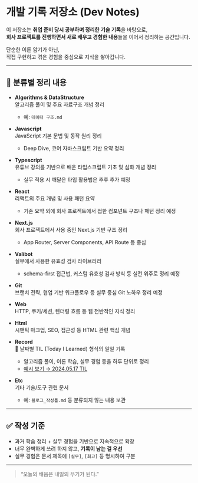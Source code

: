 # 개발 기록 저장소 (Dev Notes)

이 저장소는 **취업 준비 당시 공부하며 정리한 기술 기록**을 바탕으로,  
**회사 프로젝트를 진행하면서 새로 배우고 경험한 내용**들을 이어서 정리하는 공간입니다.

단순한 이론 암기가 아닌,  
직접 구현하고 겪은 경험을 중심으로 지식을 쌓아갑니다.

---

## 📁 분류별 정리 내용

- **Algorithms & DataStructure**  
  알고리즘 풀이 및 주요 자료구조 개념 정리  
  - 예: `데이터 구조.md`

- **Javascript**  
  JavaScript 기본 문법 및 동작 원리 정리  
  - Deep Dive, 코어 자바스크립트 기반 요약 정리

- **Typescript**  
  유튜브 강의를 기반으로 배운 타입스크립트 기초 및 심화 개념 정리  
  - 실무 적용 시 깨달은 타입 활용법은 추후 추가 예정

- **React**  
  리액트의 주요 개념 및 사용 패턴 요약  
  - 기존 요약 외에 회사 프로젝트에서 접한 컴포넌트 구조나 패턴 정리 예정

- **Next.js**  
  회사 프로젝트에서 사용 중인 Next.js 기반 구조 정리  
  - App Router, Server Components, API Route 등 중심

- **Valibot**  
  실무에서 사용한 유효성 검사 라이브러리  
  - schema-first 접근법, 커스텀 유효성 검사 방식 등 실전 위주로 정리 예정

- **Git**  
  브랜치 전략, 협업 기반 워크플로우 등 실무 중심 Git 노하우 정리 예정

- **Web**  
  HTTP, 쿠키/세션, 렌더링 흐름 등 웹 전반적인 지식 정리

- **Html**  
  시맨틱 마크업, SEO, 접근성 등 HTML 관련 핵심 개념

- **Record**  
  📅 날짜별 TIL (Today I Learned) 형식의 일일 기록  
  - 알고리즘 풀이, 이론 학습, 실무 경험 등을 하루 단위로 정리  
  - [예시 보기 → 2024.05.17 TIL](record/2024/05/20240517.md)

- **Etc**  
  기타 기술/도구 관련 문서  
  - 예: `블로그_작성틀.md` 등 분류되지 않는 내용 보관

---

## ✅ 작성 기준

- 과거 학습 정리 + 실무 경험을 기반으로 지속적으로 확장
- 너무 완벽하게 쓰려 하지 않고, **기록이 남는 걸 우선**
- 실무 경험은 문서 제목에 `[실무]`, `[회고]` 등 명시하여 구분

---

> “오늘의 배움은 내일의 무기가 된다.”